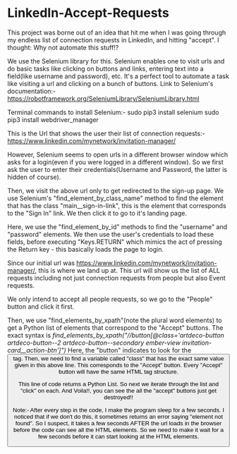 # LinkedIn-Accept-Requests

This project was borne out of an idea that hit me when I was going through my endless list of connection requests in LinkedIn, and hitting "accept".
I thought: Why not automate this stuff!?

We use the Selenium library for this. Selenium enables one to visit urls and do basic tasks like clicking on buttons and links, entering text into a field(like username and password), etc. It's a perfect tool to automate a task like visiting a url and clicking on a bunch of buttons.
Link to Selenium's documentation:- https://robotframework.org/SeleniumLibrary/SeleniumLibrary.html

Terminal commands to install Selenium:-
sudo pip3 install selenium
sudo pip3 install webdriver_manager


This is the Url that shows the user their list of connection requests:-
https://www.linkedin.com/mynetwork/invitation-manager/

However, Selenium seems to open urls in a different browser window which asks for a login(even if you were logged in a different window).
So we first ask the user to enter their credentials(Username and Password, the latter is hidden of course).

Then, we visit the above url only to get redirected to the sign-up page. We use Selenium's "find_element_by_class_name" method to find the element that has the class "main__sign-in-link", this is the element that corresponds to the "Sign In" link. We then click it to go to it's landing page.

Here, we use the "find_element_by_id" methods to find the "username" and "password" elements. We then use the user's credentials to load these fields, before executing "Keys.RETURN" which mimics the act of pressing the Return key - this basically loads the page to login.

Since our initial url was https://www.linkedin.com/mynetwork/invitation-manager/, this is where we land up at. This url will show us the list of ALL requests including not just connection requests from people but also Event requests.

We only intend to accept all people requests, so we go to the "People" button and click it first.

Then, we use "find_elements_by_xpath"(note the plural word elements) to get a Python list of elements that correspond to the "Accept" buttons.
The exact syntax is _find_elements_by_xpath("//button[@class='artdeco-button artdeco-button--2 artdeco-button--secondary ember-view invitation-card__action-btn']")_
Here, the "button" indicates to look for the <button> tag. Then, we need to find a variable called "class" that has the exact same value given in this above line. This corresponds to the "Accept" button. Every "Accept" button will have the same HTML tag structure.

This line of code returns a Python List. So next we iterate through the list and "click" on each.
And Voila!!, you can see the all the "accept" buttons just get destroyed!!
  
Note:- After every step in the code, I make the program sleep for a few seconds. I noticed that if we don't do this, it sometimes returns an error saying "element not found".
So I suspect, it takes a few seconds AFTER the url loads in the browser before the code can see all the HTML elements. So we need to make it wait for a few seconds before it can start looking at the HTML elements.
